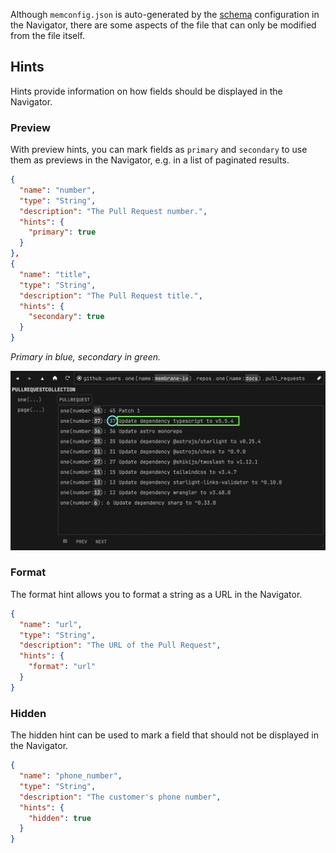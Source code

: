 Although `memconfig.json` is auto-generated by the [schema](https://docs.membrane.io/concepts/schema/) configuration in the Navigator, there are some aspects of the file that can only be modified from the file itself.

## Hints

Hints provide information on how fields should be displayed in the Navigator.

### Preview
With preview hints, you can mark fields as `primary` and `secondary` to use them as previews in the Navigator, e.g. in a list of paginated results.
```json
{
  "name": "number",
  "type": "String",
  "description": "The Pull Request number.",
  "hints": {
    "primary": true
  }
},
{
  "name": "title",
  "type": "String",
  "description": "The Pull Request title.",
  "hints": {
    "secondary": true
  }
}
```

*Primary in blue, secondary in green.*

![Paginated list of github PRs in the Membrane Navigator](../../../assets/primary_secondary.png)


### Format
The format hint allows you to format a string as a URL in the Navigator.
```json
{
  "name": "url",
  "type": "String",
  "description": "The URL of the Pull Request",
  "hints": {
    "format": "url"
  }
}
```

### Hidden
The hidden hint can be used to mark a field that should not be displayed in the Navigator.

```json
{
  "name": "phone_number",
  "type": "String",
  "description": "The customer's phone number",
  "hints": {
    "hidden": true
  }
}
